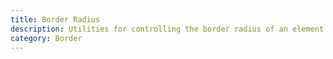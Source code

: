 ```yaml
---
title: Border Radius
description: Utilities for controlling the border radius of an element.
category: Border
---
```

